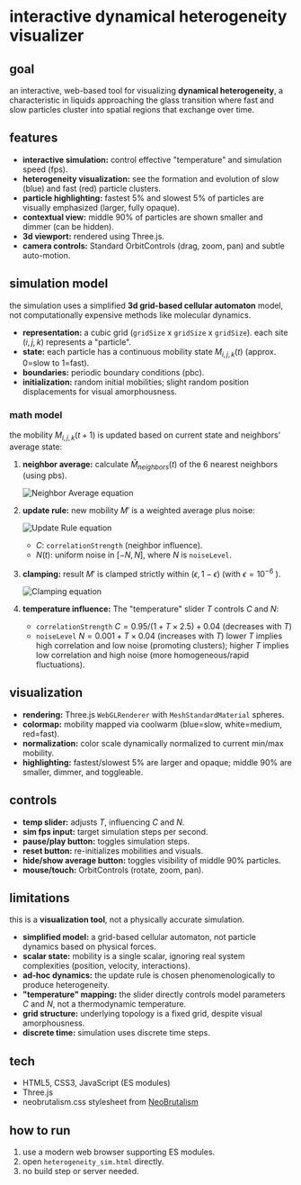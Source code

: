 # interactive dynamical heterogeneity visualizer

## goal

an interactive, web-based tool for visualizing **dynamical heterogeneity**, a characteristic in liquids approaching the glass transition where fast and slow particles cluster into spatial regions that exchange over time.

## features

*   **interactive simulation:** control effective "temperature" and simulation speed (fps).
*   **heterogeneity visualization:** see the formation and evolution of slow (blue) and fast (red) particle clusters.
*   **particle highlighting:** fastest 5% and slowest 5% of particles are visually emphasized (larger, fully opaque).
*   **contextual view:** middle 90% of particles are shown smaller and dimmer (can be hidden).
*   **3d viewport:** rendered using Three.js.
*   **camera controls:** Standard OrbitControls (drag, zoom, pan) and subtle auto-motion.

## simulation model

the simulation uses a simplified **3d grid-based cellular automaton** model, not computationally expensive methods like molecular dynamics.

*   **representation:** a cubic grid (`gridSize` x `gridSize` x `gridSize`). each site $(i,j,k)$ represents a "particle".
*   **state:** each particle has a continuous mobility state $M_{i,j,k}(t)$ (approx. 0=slow to 1=fast).
*   **boundaries:** periodic boundary conditions (pbc).
*   **initialization:** random initial mobilities; slight random position displacements for visual amorphousness.

### math model

the mobility $M_{i,j,k}(t+1)$ is updated based on current state and neighbors' average state:

1.  **neighbor average:** calculate $\bar{M}_{neighbors}(t)$ of the 6 nearest neighbors (using pbs).

    ![Neighbor Average equation](https://latex.codecogs.com/png.latex?\color{white}\bar{M}_{neighbors}(t)=\frac{1}{6}\sum_{n}M_{n}(t))

2.  **update rule:** new mobility $M'$ is a weighted average plus noise:

    ![Update Rule equation](https://latex.codecogs.com/png.latex?\color{white}M'_{i,j,k}(t+1)=(1-C)M_{i,j,k}(t)+C\bar{M}_{neighbors}(t)+N(t))

    *   $C$: `correlationStrength` (neighbor influence).
    *   $N(t)$: uniform noise in $[-N, N]$, where $N$ is `noiseLevel`.

3.  **clamping:** result $M'$ is clamped strictly within $(\epsilon, 1 - \epsilon)$ (with $\epsilon = 10^{-6}$ ).

    ![Clamping equation](https://latex.codecogs.com/png.latex?\color{white}M_{i,j,k}(t+1)=\max(\epsilon,\min(1-\epsilon,M'_{i,j,k}(t+1))))

4.  **temperature influence:** The "temperature" slider $T$ controls $C$ and $N$:
    *   `correlationStrength` $C = 0.95 / (1 + T \times 2.5) + 0.04$ (decreases with $T$)
    *   `noiseLevel` $N = 0.001 + T \times 0.04$ (increases with $T$)
    lower $T$ implies high correlation and low noise (promoting clusters); higher $T$ implies low correlation and high noise (more homogeneous/rapid fluctuations).

## visualization

*   **rendering:** Three.js `WebGLRenderer` with `MeshStandardMaterial` spheres.
*   **colormap:** mobility mapped via coolwarm (blue=slow, white=medium, red=fast).
*   **normalization:** color scale dynamically normalized to current min/max mobility.
*   **highlighting:** fastest/slowest 5% are larger and opaque; middle 90% are smaller, dimmer, and toggleable.

## controls

*   **temp slider:** adjusts $T$, influencing $C$ and $N$.
*   **sim fps input:** target simulation steps per second.
*   **pause/play button:** toggles simulation steps.
*   **reset button:** re-initializes mobilities and visuals.
*   **hide/show average button:** toggles visibility of middle 90% particles.
*   **mouse/touch:** OrbitControls (rotate, zoom, pan).

## limitations

this is a **visualization tool**, not a physically accurate simulation.

*   **simplified model:** a grid-based cellular automaton, not particle dynamics based on physical forces.
*   **scalar state:** mobility is a single scalar, ignoring real system complexities (position, velocity, interactions).
*   **ad-hoc dynamics:** the update rule is chosen phenomenologically to produce heterogeneity.
*   **"temperature" mapping:** the slider directly controls model parameters $C$ and $N$, not a thermodynamic temperature.
*   **grid structure:** underlying topology is a fixed grid, despite visual amorphousness.
*   **discrete time:** simulation uses discrete time steps.

## tech

*   HTML5, CSS3, JavaScript (ES modules)
*   Three.js
*   neobrutalism.css stylesheet from [NeoBrutalism](https://github.com/zAlweNy26/neobrutalism.css/tree/main)

## how to run

1.  use a modern web browser supporting ES modules.
2.  open `heterogeneity_sim.html` directly.
3.  no build step or server needed.
